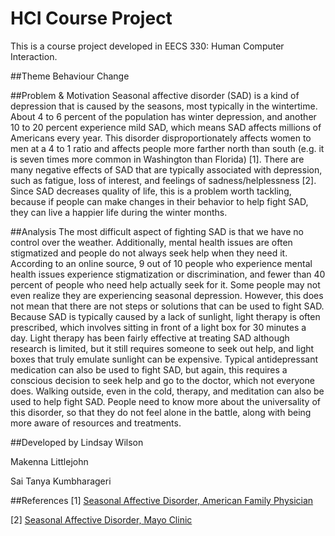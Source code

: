 # HCI Course Project
This is a course project developed in EECS 330: Human Computer Interaction.

##Theme
Behaviour Change

##Problem & Motivation
Seasonal affective disorder (SAD) is a kind of depression that is caused by the seasons, most typically in the wintertime. About 4 to 6 percent of the population has winter depression, and another 10 to 20 percent experience mild SAD, which means SAD affects millions of Americans every year. This disorder disproportionately affects women to men at a 4 to 1 ratio and affects people more farther north than south (e.g. it is seven times more common in Washington than Florida) [1]. There are many negative effects of SAD that are typically associated with depression, such as fatigue, loss of interest, and feelings of sadness/helplessness [2]. Since SAD decreases quality of life, this is a problem worth tackling, because if people can make changes in their behavior to help fight SAD, they can live a happier life during the winter months.

##Analysis
The most difficult aspect of fighting SAD is that we have no control over the weather. Additionally, mental health issues are often stigmatized and people do not always seek help when they need it. According to an online source, 9 out of 10 people who experience mental health issues experience stigmatization or discrimination, and fewer than 40 percent of people who need help actually seek for it. Some people may not even realize they are experiencing seasonal depression. However, this does not mean that there are not steps or solutions that can be used to fight SAD. Because SAD is typically caused by a lack of sunlight, light therapy is often prescribed, which involves sitting in front of a light box for 30 minutes a day. Light therapy has been fairly effective at treating SAD although research is limited, but it still requires someone to seek out help, and light boxes that truly emulate sunlight can be expensive. Typical antidepressant medication can also be used to fight SAD, but again, this requires a conscious decision to seek help and go to the doctor, which not everyone does. Walking outside, even in the cold, therapy, and meditation can also be used to help fight SAD. People need to know more about the universality of this disorder, so that they do not feel alone in the battle, along with being more aware of resources and treatments.

##Developed by
Lindsay Wilson

Makenna Littlejohn

Sai Tanya Kumbharageri

##References
[1] [Seasonal Affective Disorder, American Family Physician](https://www.aafp.org/afp/2000/0301/p1531.html)

[2] [Seasonal Affective Disorder, Mayo Clinic](https://www.mayoclinic.org/diseases-conditions/seasonal-affective-disorder/symptoms-causes/syc-20364651)

